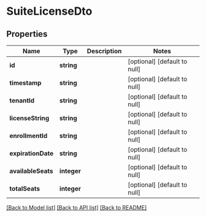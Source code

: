 # SuiteLicenseDto

## Properties
Name | Type | Description | Notes
------------ | ------------- | ------------- | -------------
**id** | **string** |  | [optional] [default to null]
**timestamp** | **string** |  | [optional] [default to null]
**tenantId** | **string** |  | [optional] [default to null]
**licenseString** | **string** |  | [optional] [default to null]
**enrollmentId** | **string** |  | [optional] [default to null]
**expirationDate** | **string** |  | [optional] [default to null]
**availableSeats** | **integer** |  | [optional] [default to null]
**totalSeats** | **integer** |  | [optional] [default to null]

[[Back to Model list]](../README.md#documentation-for-models) [[Back to API list]](../README.md#documentation-for-api-endpoints) [[Back to README]](../README.md)


